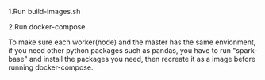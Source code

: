 1.Run build-images.sh 

2.Run docker-compose.

To make sure each worker(node) and the master has the same envionment, 
if you need other python packages such as pandas, you have to run "spark-base" and install the packages you need, 
then recreate it as a image before running docker-compose.


